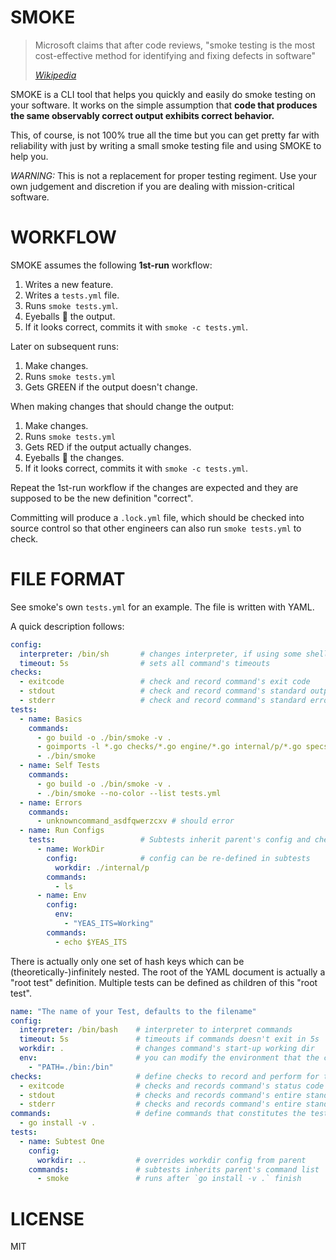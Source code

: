 # SMOKE

> Microsoft claims that after code reviews, "smoke testing is the most
> cost-effective method for identifying and fixing defects in software"
>
> <cite>[Wikipedia][0]</cite>

SMOKE is a CLI tool that helps you quickly and easily do smoke testing on your
software. It works on the simple assumption that **code that produces the same
observably correct output exhibits correct behavior.**

This, of course, is not 100% true all the time but you can get pretty far with
reliability with just by writing a small smoke testing file and using SMOKE to
help you.

*WARNING:* This is not a replacement for proper testing regiment. Use your own
judgement and discretion if you are dealing with mission-critical software.

# WORKFLOW

SMOKE assumes the following **1st-run** workflow:

1. Writes a new feature.
2. Writes a `tests.yml` file.
3. Runs `smoke tests.yml`.
4. Eyeballs 👀 the output.
5. If it looks correct, commits it with `smoke -c tests.yml`.

Later on subsequent runs:

1. Make changes.
2. Runs `smoke tests.yml`
3. Gets GREEN if the output doesn't change.

When making changes that should change the output:

1. Make changes.
2. Runs `smoke tests.yml`
3. Gets RED if the output actually changes.
4. Eyeballs 👀 the changes.
5. If it looks correct, commits it with `smoke -c tests.yml`.

Repeat the 1st-run workflow if the changes are expected and they are supposed to
be the new definition "correct".

Committing will produce a `.lock.yml` file, which should be checked into source
control so that other engineers can also run `smoke tests.yml` to check.

# FILE FORMAT

See smoke's own `tests.yml` for an example. The file is written with YAML.

A quick description follows:

```yaml
config:
  interpreter: /bin/sh       # changes interpreter, if using some shell-specific feature
  timeout: 5s                # sets all command's timeouts
checks:
  - exitcode                 # check and record command's exit code
  - stdout                   # check and record command's standard output
  - stderr                   # check and record command's standard error
tests:
  - name: Basics
    commands:
      - go build -o ./bin/smoke -v .
      - goimports -l *.go checks/*.go engine/*.go internal/p/*.go specs/*.go
      - ./bin/smoke
  - name: Self Tests
    commands:
      - go build -o ./bin/smoke -v .
      - ./bin/smoke --no-color --list tests.yml
  - name: Errors
    commands:
      - unknowncommand_asdfqwerzcxv # should error
  - name: Run Configs
    tests:                   # Subtests inherit parent's config and checks
      - name: WorkDir
        config:              # config can be re-defined in subtests
          workdir: ./internal/p
        commands:
          - ls
      - name: Env
        config:
          env:
            - "YEAS_ITS=Working"
        commands:
          - echo $YEAS_ITS
```

There is actually only one set of hash keys which can be (theoretically-)infinitely
nested. The root of the YAML document is actually a "root test" definition.
Multiple tests can be defined as children of this "root test".

```yaml
name: "The name of your Test, defaults to the filename"
config:
  interpreter: /bin/bash    # interpreter to interpret commands
  timeout: 5s               # timeouts if commands doesn't exit in 5s
  workdir: .                # changes command's start-up working dir
  env:                      # you can modify the environment that the command will run in
    - "PATH=./bin:/bin"
checks:                     # define checks to record and perform for the commands
  - exitcode                # checks and records command's status code on exit
  - stdout                  # checks and records command's entire standard output stream
  - stderr                  # checks and records command's entire standard error stream
commands:                   # define commands that constitutes the test
  - go install -v .
tests:
  - name: Subtest One
    config:
      workdir: ..           # overrides workdir config from parent
    commands:               # subtests inherits parent's command list
      - smoke               # runs after `go install -v .` finish
```

# LICENSE

MIT

[0]: https://en.wikipedia.org/wiki/Smoke_testing_(software)
